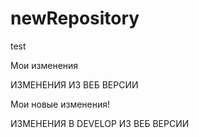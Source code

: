 # newRepository
test


Мои изменения


ИЗМЕНЕНИЯ ИЗ ВЕБ ВЕРСИИ


Мои новые изменения!

ИЗМЕНЕНИЯ В DEVELOP ИЗ ВЕБ ВЕРСИИ
